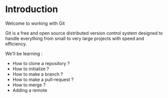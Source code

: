 # Introduction

Welcome to working with Git

Git is a free and open source distributed version control system designed to handle everything from small to very large projects with speed and efficiency.

We'll be learning :

- How to clone a repository ?
- How to initialize ?
- How to make a branch ?
- How to make a pull-request ?
- How to merge ?
- Adding a remote
